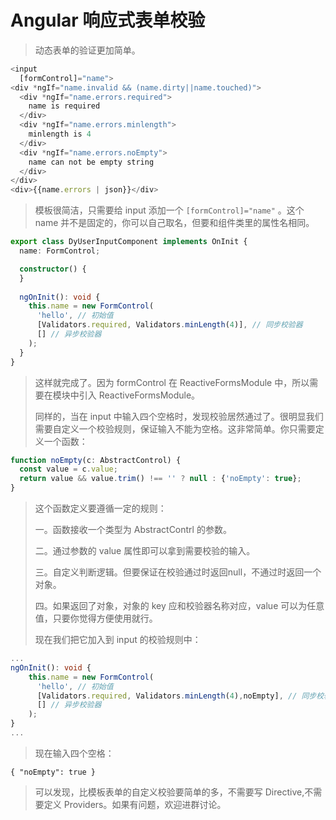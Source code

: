 # Angular 响应式表单校验	

> 动态表单的验证更加简单。

```typescript
<input
  [formControl]="name">
<div *ngIf="name.invalid && (name.dirty||name.touched)">
  <div *ngIf="name.errors.required">
    name is required
  </div>
  <div *ngIf="name.errors.minlength">
    minlength is 4
  </div>
  <div *ngIf="name.errors.noEmpty">
    name can not be empty string
  </div>
</div>
<div>{{name.errors | json}}</div>
```

> 模板很简洁，只需要给 input 添加一个 `[formControl]="name"` 。这个 name 并不是固定的，你可以自己取名，但要和组件类里的属性名相同。

```typescript
export class DyUserInputComponent implements OnInit {
  name: FormControl;

  constructor() {
  }
    
  ngOnInit(): void {
    this.name = new FormControl(
      'hello', // 初始值
      [Validators.required, Validators.minLength(4)], // 同步校验器
      [] // 异步校验器
    );
  }
}
```

> 这样就完成了。因为 formControl 在 ReactiveFormsModule 中，所以需要在模块中引入 ReactiveFormsModule。
>
> 同样的，当在 input 中输入四个空格时，发现校验居然通过了。很明显我们需要自定义一个校验规则，保证输入不能为空格。这非常简单。你只需要定义一个函数：

```typescript
function noEmpty(c: AbstractControl) {
  const value = c.value;
  return value && value.trim() !== '' ? null : {'noEmpty': true};
}
```

> 这个函数定义要遵循一定的规则：
>
> 一。函数接收一个类型为 AbstractContrl 的参数。
>
> 二。通过参数的 value 属性即可以拿到需要校验的输入。
>
> 三。自定义判断逻辑。但要保证在校验通过时返回null，不通过时返回一个对象。
>
> 四。如果返回了对象，对象的 key 应和校验器名称对应，value 可以为任意值，只要你觉得方便使用就行。
>
> 现在我们把它加入到 input 的校验规则中：

```typescript
...
ngOnInit(): void {
    this.name = new FormControl(
      'hello', // 初始值
      [Validators.required, Validators.minLength(4),noEmpty], // 同步校验器
      [] // 异步校验器
    );
}
...
```

> 现在输入四个空格：

```
{ "noEmpty": true }
```

> 可以发现，比模板表单的自定义校验要简单的多，不需要写 Directive,不需要定义 Providers。如果有问题，欢迎进群讨论。